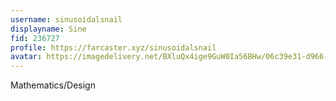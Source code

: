 ```yaml
---
username: sinusoidalsnail
displayname: Sine
fid: 236727
profile: https://farcaster.xyz/sinusoidalsnail
avatar: https://imagedelivery.net/BXluQx4ige9GuW0Ia56BHw/06c39e31-d966-42cb-9700-c65ed66b0c00/original
---
```

Mathematics/Design  
